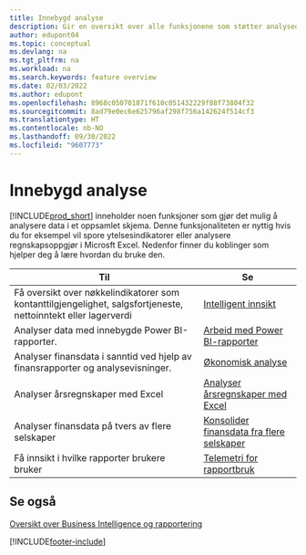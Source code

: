 ```yaml
---
title: Innebygd analyse
description: Gir en oversikt over alle funksjonene som støtter analyseoppgaver i Business Central-produktet.
author: edupont04
ms.topic: conceptual
ms.devlang: na
ms.tgt_pltfrm: na
ms.workload: na
ms.search.keywords: feature overview
ms.date: 02/03/2022
ms.author: edupont
ms.openlocfilehash: 8968c050701871f610c051432229f88f73804f32
ms.sourcegitcommit: 8ad79e0ec6e625796af298f756a142624f514cf3
ms.translationtype: HT
ms.contentlocale: nb-NO
ms.lasthandoff: 09/30/2022
ms.locfileid: "9607773"
---
```

# <a name="built-in-analytics"></a>Innebygd analyse

[!INCLUDE[prod_short](includes/prod_short.md)] inneholder noen funksjoner som gjør det mulig å analysere data i et oppsamlet skjema. Denne funksjonaliteten er nyttig hvis du for eksempel vil spore ytelsesindikatorer eller analysere regnskapsoppgjør i Microsft Excel. Nedenfor finner du koblinger som hjelper deg å lære hvordan du bruke den.

| Til | Se |
| --- | --- |
|Få oversikt over nøkkelindikatorer som kontanttilgjengelighet, salgsfortjeneste, nettoinntekt eller lagerverdi | [Intelligent innsikt](about-intelligent-cloud.md) |
|Analyser data med innebygde Power BI-rapporter. | [Arbeid med Power BI-rapporter](across-working-with-powerbi.md) |
|Analyser finansdata i sanntid ved hjelp av finansrapporter og analysevisninger.| [Økonomisk analyse](bi.md) |
|Analyser årsregnskaper med Excel | [Analyser årsregnskaper med Excel](finance-analyze-excel.md) |
|Analyser finansdata på tvers av flere selskaper | [Konsolider finansdata fra flere selskaper](finance-consolidated-company-reporting.md) |
|Få innsikt i hvilke rapporter brukere bruker| [Telemetri for rapportbruk](/dynamics365/business-central/dev-itpro/administration/telemetry-reports-trace)|

## <a name="see-also"></a>Se også

[Oversikt over Business Intelligence og rapportering](reports-use-reports.md)

[!INCLUDE[footer-include](includes/footer-banner.md)]
